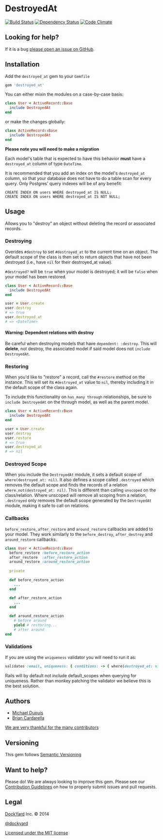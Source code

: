 # DestroyedAt #

[![Build Status](https://travis-ci.org/DockYard/ruby-destroyed_at.svg?branch=master)](http://travis-ci.org/DockYard/ruby-destroyed_at)
[![Dependency Status](https://gemnasium.com/dockyard/ruby-destroyed_at.png?travis)](https://gemnasium.com/dockyard/ruby-destroyed_at)
[![Code Climate](https://codeclimate.com/github/dockyard/ruby-destroyed_at/badges/gpa.svg)](https://codeclimate.com/github/dockyard/ruby-destroyed_at)

## Looking for help? ##

If it is a bug [please open an issue on GitHub](https://github.com/DockYard/ruby-destroyed_at/issues).

## Installation ##

Add the `destroyed_at` gem to your `Gemfile`

```ruby
gem 'destroyed_at'
```

You can either mixin the modules on a case-by-case basis:

```ruby
class User < ActiveRecord::Base
  include DestroyedAt
end
```

or make the changes globally:

```ruby
class ActiveRecord::Base
  include DestroyedAt
end
```

**Please note you will need to make a migration**

Each model's table that is expected to have this behavior **must** have
a `destroyed_at` column of type `DateTime`.

It is recommended that you add an index on the model's `destroyed_at` column,
so that your database does not have to do a table scan for every query.
Only Postgres' query indexes will be of any benefit:

```db
CREATE INDEX ON users WHERE destroyed_at IS NULL;
CREATE INDEX ON users WHERE destroyed_at IS NOT NULL;
```

## Usage ##
Allows you to "destroy" an object without deleting the record or
associated records.

### Destroying ###
Overides `#destroy` to set `#destroyed_at` to the current time on an object. The
default scope of the class is then set to return objects that have not
been destroyed (i.e., have `nil` for their destroyed_at value).

`#destroyed?` will be `true` when your model is destroyed; it will be
`false` when your model has been restored.

```ruby
class User < ActiveRecord::Base
  include DestroyedAt
end

user = User.create
user.destroy 
# => true
user.destroyed_at
# => <DateTime>
```

#### Warning: Dependent relations with destroy ####
Be careful when destroying models that have `dependent:
:destroy`. This will **delete**, not destroy, the associated model if
said model does not `include DestroyedAt`. 

### Restoring ####
When you'd like to "restore" a record, call the `#restore` method on
the instance. This will set its `#destroyed_at` value to `nil`, thereby
including it in the default scope of the class again.

To include this functionality on `has_many through` relationships,
be sure to `include DestroyedAt` on the through model, as well as the
parent model.

```ruby
class User < ActiveRecord::Base
  include DestroyedAt
end

user = User.create
user.destroy
user.restore
# => true
user.destroyed_at
# => nil
```

### Destroyed Scope ###
When you include the `DestroyedAt` module, it sets a default scope of 
`where(destroyed_at: nil)`. It also defines a scope called `.destroyed`
which removes the default scope and finds the records of a relation
`where.not(destroyed_at: nil)`. This is different than calling `unscoped`
on the class/relation. Where unscoped will remove all scoping from a
relation, `.destroyed` only removes the default scope generated by the
`DestroyedAt` module, making it safe to call on relations.

### Callbacks ###
`before_restore`, `after_restore` and `around_restore` callbacks are added to your
model. They work similarly to the `before_destroy`, `after_destroy` and `around_restore`
callbacks.

```ruby
class User < ActiveRecord::Base
  before_restore :before_restore_action
  after_restore  :after_restore_action
  around_restore :around_restore_action
  
  private
  
  def before_restore_action
    ...
  end
  
  def after_restore_action
    ...
  end

  def around_restore_action
    # before around
    yield # restoring...
    # after around
end
```

### Validations ###

If you are using the `uniqueness` validator you will need to run it as:

```ruby
validates :email, uniqueness: { conditions: -> { where(destroyed_at: nil) } }
```

Rails will by default not include default_scopes when querying for uniqueness. Rather than monkey 
patching the validator we believe this is the best solution.

## Authors ##

* [Michael Dupuis](http://twitter.com/michaeldupuisjr)
* [Brian Cardarella](http://twitter.com/bcardarella)

[We are very thankful for the many contributors](https://github.com/dockyard/destroyed_at/graphs/contributors)

## Versioning ##

This gem follows [Semantic Versioning](http://semver.org)

## Want to help? ##

Please do! We are always looking to improve this gem. Please see our
[Contribution Guidelines](https://github.com/dockyard/destroyed_at/blob/master/CONTRIBUTING.md)
on how to properly submit issues and pull requests.

## Legal ##

[DockYard](http://dockyard.com) Inc. &copy; 2014

[@dockyard](http://twitter.com/dockyard)

[Licensed under the MIT license](http://www.opensource.org/licenses/mit-license.php)

